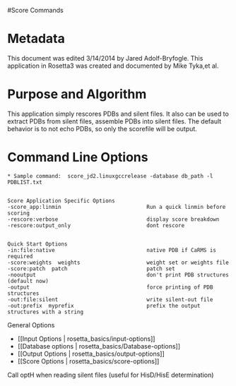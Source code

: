#Score Commands

Metadata
========

This document was edited 3/14/2014 by Jared Adolf-Bryfogle. This application in Rosetta3 was created and documented by Mike Tyka,et al.

Purpose and Algorithm
=====================

This application simply rescores PDBs and silent files. It also can be used to extract PDBs from silent files, assemble PDBs into silent files.  The default behavior is to not echo PDBs, so only the scorefile will be output.

Command Line Options
====================

```
* Sample command:  score_jd2.linuxgccrelease -database db_path -l PDBLIST.txt


Score Application Specific Options
-score_app:linmin                           Run a quick linmin before scoring
-rescore:verbose                            display score breakdown
-rescore:output_only                        dont rescore


Quick Start Options
-in:file:native                             native PDB if CaRMS is required
-score:weights  weights                     weight set or weights file
-score:patch  patch                         patch set
-nooutput                                   don't print PDB structures (default now)
-output                                     force printing of PDB structures
-out:file:silent                            write silent-out file
-out:prefix  myprefix                       prefix the output structures with a string

```

General Options
-  [[Input Options | rosetta_basics/input-options]]
-  [[Database options | rosetta_basics/Database-options]]
-  [[Output Options | rosetta_basics/output-options]]
-  [[Score Options | rosetta_basics/score-options]]

Call optH when reading silent files (useful for HisD/HisE determination)

